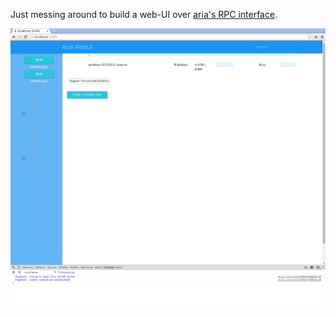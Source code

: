 Just messing around to build a web-UI over [aria's RPC interface](http://aria2.sourceforge.net/manual/en/html/aria2c.html).

![Screenshot](https://raw.githubusercontent.com/johnswanson/webui-aria/screenshot/shot1.png "Screenshot")
